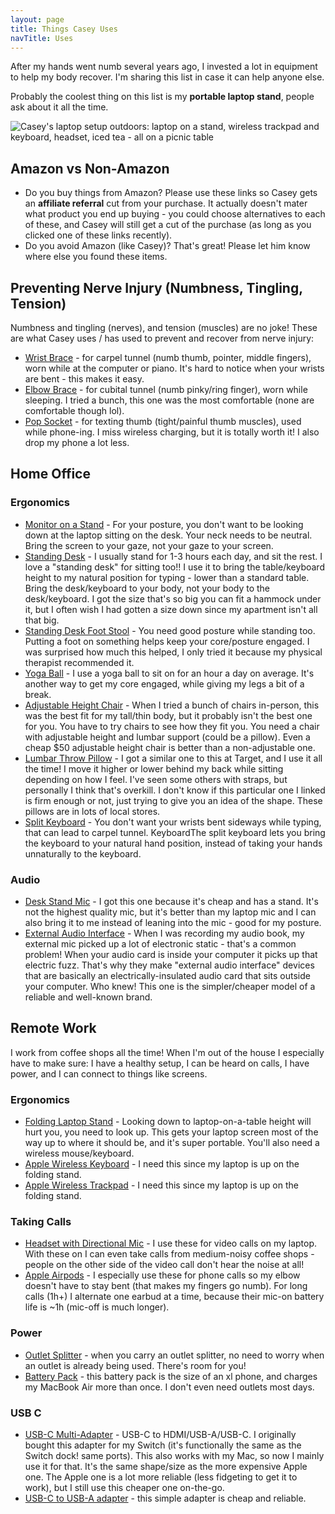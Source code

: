 ```yaml
---
layout: page
title: Things Casey Uses
navTitle: Uses
---
```


After my hands went numb several years ago, I invested a lot in equipment to help my body recover. I'm sharing this list in case it can help anyone else.

Probably the coolest thing on this list is my **portable laptop stand**, people ask about it all the time.

<img src="/assets/images/laptop outside.png" alt="Casey's laptop setup outdoors: laptop on a stand, wireless trackpad and keyboard, headset, iced tea - all on a picnic table">

## Amazon vs Non-Amazon

* Do you buy things from Amazon? Please use these links so Casey gets an **affiliate referral** cut from your purchase. It actually doesn't mater what product you end up buying - you could choose alternatives to each of these, and Casey will still get a cut of the purchase (as long as you clicked one of these links recently).
* Do you avoid Amazon (like Casey)? That's great! Please let him know where else you found these items.

## Preventing Nerve Injury (Numbness, Tingling, Tension)

Numbness and tingling (nerves), and tension (muscles) are no joke! These are what Casey uses / has used to prevent and recover from nerve injury:

* [Wrist Brace](https://amzn.to/3iylnri) - for carpel tunnel (numb thumb, pointer, middle fingers), worn while at the computer or piano. It's hard to notice when your wrists are bent - this makes it easy.
* [Elbow Brace](https://amzn.to/3AkjX9Q) - for cubital tunnel (numb pinky/ring finger), worn while sleeping. I tried a bunch, this one was the most comfortable (none are comfortable though lol).
* [Pop Socket](https://amzn.to/3AiBu26) - for texting thumb (tight/painful thumb muscles), used while phone-ing. I miss wireless charging, but it is totally worth it! I also drop my phone a lot less.

## Home Office

### Ergonomics

* [Monitor on a Stand](https://amzn.to/3dmgXBm) - For your posture, you don't want to be looking down at the laptop sitting on the desk. Your neck needs to be neutral. Bring the screen to your gaze, not your gaze to your screen.
* [Standing Desk](https://amzn.to/3uKKtrT) - I usually stand for 1-3 hours each day, and sit the rest. I love a "standing desk" for sitting too!! I use it to bring the table/keyboard height to my natural position for typing - lower than a standard table. Bring the desk/keyboard to your body, not your body to the desk/keyboard. I got the size that's so big you can fit a hammock under it, but I often wish I had gotten a size down since my apartment isn't all that big.
* [Standing Desk Foot Stool](https://amzn.to/3dkpjJO) - You need good posture while standing too. Putting a foot on something helps keep your core/posture engaged. I was surprised how much this helped, I only tried it because my physical therapist recommended it.
* [Yoga Ball](https://amzn.to/3adDuy8) - I use a yoga ball to sit on for an hour a day on average. It's another way to get my core engaged, while giving my legs a bit of a break.
* [Adjustable Height Chair](https://amzn.to/3mvHJLm) - When I tried a bunch of chairs in-person, this was the best fit for my tall/thin body, but it probably isn't the best one for you. You have to try chairs to see how they fit you. You need a chair with adjustable height and lumbar support (could be a pillow). Even a cheap $50 adjustable height chair is better than a non-adjustable one.
* [Lumbar Throw Pillow](https://amzn.to/3ldPAh0) - I got a similar one to this at Target, and I use it all the time! I move it higher or lower behind my back while sitting depending on how I feel. I've seen some others with straps, but personally I think that's overkill. I don't know if this particular one I linked is firm enough or not, just trying to give you an idea of the shape. These pillows are in lots of local stores.
* [Split Keyboard](https://amzn.to/2TfAHj1) - You don't want your wrists bent sideways while typing, that can lead to carpel tunnel. KeyboardThe split keyboard lets you bring the keyboard to your natural hand position, instead of taking your hands unnaturally to the keyboard.


### Audio

* [Desk Stand Mic](https://amzn.to/3iCt9Rb) - I got this one because it's cheap and has a stand. It's not the highest quality mic, but it's better than my laptop mic and I can also bring it to me instead of leaning into the mic - good for my posture.
* [External Audio Interface](https://amzn.to/3DfaaDY) - When I was recording my audio book, my external mic picked up a lot of electronic static - that's a common problem! When your audio card is inside your computer it picks up that electric fuzz. That's why they make "external audio interface" devices that are basically an electrically-insulated audio card that sits outside your computer. Who knew! This one is the simpler/cheaper model of a reliable and well-known brand.

## Remote Work

I work from coffee shops all the time! When I'm out of the house I especially have to make sure: I have a healthy setup, I can be heard on calls, I have power, and I can connect to things like screens.

### Ergonomics

* [Folding Laptop Stand](https://amzn.to/3x29m2J) - Looking down to laptop-on-a-table height will hurt you, you need to look up. This gets your laptop screen most of the way up to where it should be, and it's super portable. You'll also need a wireless mouse/keyboard.
* [Apple Wireless Keyboard](https://amzn.to/3mstJC2) - I need this since my laptop is up on the folding stand.
* [Apple Wireless Trackpad](https://www.apple.com/shop/product/MK2D3AM/A/magic-trackpad) - I need this since my laptop is up on the folding stand.

### Taking Calls

* [Headset with Directional Mic](https://amzn.to/2UQdV1X) - I use these for video calls on my laptop. With these on I can even take calls from medium-noisy coffee shops - people on the other side of the video call don't hear the noise at all!
* [Apple Airpods](https://amzn.to/3oBhjdA) - I especially use these for phone calls so my elbow doesn't have to stay bent (that makes my fingers go numb). For long calls (1h+) I alternate one earbud at a time, because their mic-on battery life is ~1h (mic-off is much longer).

### Power

* [Outlet Splitter](https://amzn.to/3dpCklk) - when you carry an outlet splitter, no need to worry when an outlet is already being used. There's room for you!
* [Battery Pack](https://amzn.to/3uMvMoe) - this battery pack is the size of an xl phone, and charges my MacBook Air more than once. I don't even need outlets most days.

### USB C

* [USB-C Multi-Adapter](https://amzn.to/3BogeK0) - USB-C to HDMI/USB-A/USB-C. I originally bought this adapter for my Switch (it's functionally the same as the Switch dock! same ports). This also works with my Mac, so now I mainly use it for that. It's the same shape/size as the more expensive Apple one. The Apple one is a lot more reliable (less fidgeting to get it to work), but I still use this cheaper one on-the-go.
* [USB-C to USB-A adapter](https://amzn.to/3y0Xeij) - this simple adapter is cheap and reliable.